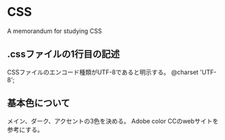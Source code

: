 # CSS
  A memorandum for studying CSS

## .cssファイルの1行目の記述
CSSファイルのエンコード種類がUTF-8であると明示する。
@charset 'UTF-8';

## 基本色について
メイン、ダーク、アクセントの3色を決める。
Adobe color CCのwebサイトを参考にする。